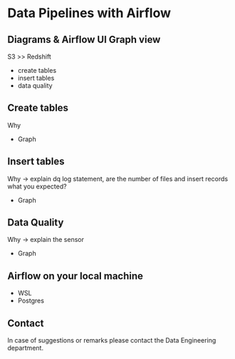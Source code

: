 # Data Pipelines with Airflow

## Diagrams & Airflow UI Graph view

S3 >> Redshift

- create tables
- insert tables
- data quality

## Create tables

Why 
- Graph

## Insert tables

Why -> explain dq log statement, are the number of files and insert records what you expected?
- Graph

## Data Quality

Why -> explain the sensor
- Graph

## Airflow on your local machine

- WSL
- Postgres

## Contact

In case of suggestions or remarks please contact the Data Engineering department.
